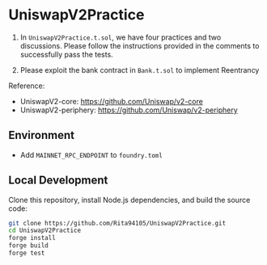 # UniswapV2Practice
1. In `UniswapV2Practice.t.sol`, we have four practices and two discussions. Please follow the instructions provided in the comments to successfully pass the tests.

2. Please exploit the bank contract in `Bank.t.sol` to implement Reentrancy

Reference:
- UniswapV2-core: https://github.com/Uniswap/v2-core
- UniswapV2-periphery: https://github.com/Uniswap/v2-periphery

## Environment
- Add `MAINNET_RPC_ENDPOINT` to `foundry.toml`

## Local Development
Clone this repository, install Node.js dependencies, and build the source code:

```bash
git clone https://github.com/Rita94105/UniswapV2Practice.git
cd UniswapV2Practice
forge install
forge build
forge test
```

